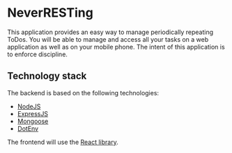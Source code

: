 # NeverRESTing
This application provides an easy way to manage periodically repeating ToDos.
You will be able to manage and access all your tasks on a web application as well as on your mobile phone.
The intent of this application is to enforce discipline.

## Technology stack
The backend is based on the following technologies:

* [NodeJS](https://nodejs.org/)
* [ExpressJS](http://expressjs.com/)
* [Mongoose](http://mongoosejs.com/)
* [DotEnv](https://github.com/bkeepers/dotenv)

The frontend will use the [React library](https://facebook.github.io/react/).